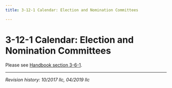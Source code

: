 ```yaml
---
title: 3-12-1 Calendar: Election and Nomination Committees

---
```


# 3-12-1 Calendar: Election and Nomination Committees

Please see [Handbook section 3-6-1](../03_committees/03-06-01_calendar-election-nomination.html).

***

_Revision history: 10/2017 llc, 04/2019 llc_
